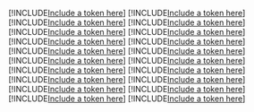 [!INCLUDE[Include a token here](refs1539592985029/r1.md)]
[!INCLUDE[Include a token here](refs1539592985029/r2.md)]
[!INCLUDE[Include a token here](refs1539592985029/r3.md)]
[!INCLUDE[Include a token here](refs1539592985029/r4.md)]
[!INCLUDE[Include a token here](refs1539592985029/r5.md)]
[!INCLUDE[Include a token here](refs1539592985029/r6.md)]
[!INCLUDE[Include a token here](refs1539592985029/r7.md)]
[!INCLUDE[Include a token here](refs1539592985029/r8.md)]
[!INCLUDE[Include a token here](refs1539592985029/r9.md)]
[!INCLUDE[Include a token here](refs1539592985029/r10.md)]
[!INCLUDE[Include a token here](refs1539592985029/r11.md)]
[!INCLUDE[Include a token here](refs1539592985029/r12.md)]
[!INCLUDE[Include a token here](refs1539592985029/r13.md)]
[!INCLUDE[Include a token here](refs1539592985029/r14.md)]
[!INCLUDE[Include a token here](refs1539592985029/r15.md)]
[!INCLUDE[Include a token here](refs1539592985029/r16.md)]
[!INCLUDE[Include a token here](refs1539592985029/r17.md)]
[!INCLUDE[Include a token here](refs1539592985029/r18.md)]
[!INCLUDE[Include a token here](refs1539592985029/r19.md)]
[!INCLUDE[Include a token here](refs1539592985029/r20.md)]